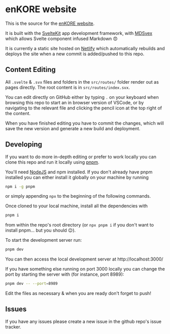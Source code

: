 # enKORE website

This is the source for the [enKORE website](https://enkore.hi-knowledge.org/).

It is built with the [SvelteKit](https://kit.svelte.dev/) app development framework, with [MDSvex](https://mdsvex.com/) which allows Svelte component infused Markdown 😍

It is currently a static site hosted on [Netlify](https://netlify.com/) which automatically rebuilds and deploys the site when a new commit is added/pushed to this repo.
## Content Editing

All `.svelte` &amp; `.svx` files and folders in the `src/routes/` folder render out as pages directly. The root content is in `src/routes/index.svx`.

You can edit directly on GitHub either by typing `.` on your keyboard when browsing this repo to start an in browser version of VSCode, or by navigating to the relevant file and clicking the pencil icon at the top right of the content.

When you have finished editing you have to commit the changes, which will save the new version and generate a new build and deployment.

## Developing

If you want to do more in-depth editing or prefer to work locally you can clone this repo and run it locally using [pnpm](https://pnpm.io/).

You'll need [NodeJS](https://nodejs.org/) and npm installed. If you don't already have pnpm installed you can either install it globally on your machine by running

```bash
npm i -g pnpm
```

or simply appending `npx` to the beginning of the following commands.

Once cloned to your local machine, install all the dependencies with

```bash
pnpm i
```

from within the repo's root directory (or `npx pnpm i` if you don't want to install pnpm... but you should 😉).

To start the development server run:

```bash
pnpm dev
```

You can then access the local development server at http://localhost:3000/

If you have something else running on port 3000 locally you can change the port by starting the server with (for instance, port 8989):

```bash
pnpm dev -- --port=8989
```

Edit the files as necessary &amp; when you are ready don't forget to push!

## Issues

If you have any issues please create a new issue in the github repo's issue tracker.